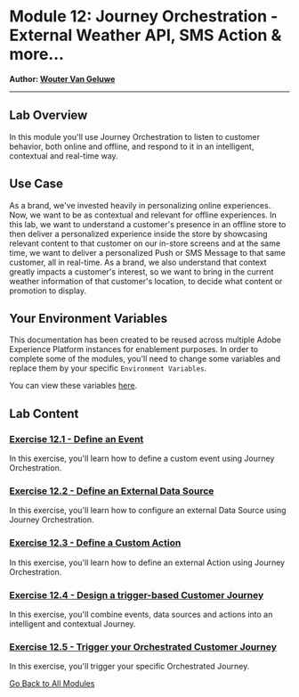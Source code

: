# Module 12: Journey Orchestration - External Weather API, SMS Action & more...

**Author: [Wouter Van Geluwe](https://www.linkedin.com/in/woutervangeluwe/)**

---

## Lab Overview

In this module you'll use Journey Orchestration to listen to customer behavior, both online and offline, and respond to it in an intelligent, contextual and real-time way.

## Use Case

As a brand, we've invested heavily in personalizing online experiences. Now, we want to be as contextual and relevant for offline experiences.
In this lab, we want to understand a customer's presence in an offline store to then deliver a personalized experience inside the store by showcasing relevant content to that customer on our in-store screens and at the same time, we want to deliver a personalized Push or SMS Message to that same customer, all in real-time.
As a brand, we also understand that context greatly impacts a customer's interest, so we want to bring in the current weather information of that customer's location, to decide what content or promotion to display.

## Your Environment Variables

This documentation has been created to be reused across multiple Adobe Experience Platform instances for enablement purposes.
In order to complete some of the modules, you'll need to change some variables and replace them by your specific ``Environment Variables``.

You can view these variables [here](../../environment.md).

## Lab Content

### [Exercise 12.1 - Define an Event](./ex1.md)

In this exercise, you'll learn how to define a custom event using Journey Orchestration.

### [Exercise 12.2 - Define an External Data Source](./ex2.md)

In this exercise, you'll learn how to configure an external Data Source using Journey Orchestration.

### [Exercise 12.3 - Define a Custom Action](./ex3.md)

In this exercise, you'll learn how to define an external Action using Journey Orchestration.

### [Exercise 12.4 - Design a trigger-based Customer Journey](./ex4.md)

In this exercise, you'll combine events, data sources and actions into an intelligent and contextual Journey.

### [Exercise 12.5 - Trigger your Orchestrated Customer Journey](./ex5.md)

In this exercise, you'll trigger your specific Orchestrated Journey.

[Go Back to All Modules](../../README.md)
